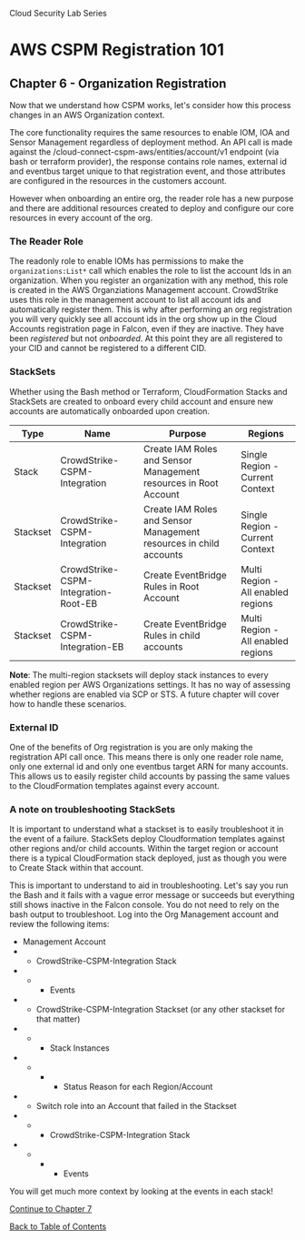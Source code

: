Cloud Security Lab Series
# AWS CSPM Registration 101
## Chapter 6 - Organization Registration

Now that we understand how CSPM works, let's consider how this process changes in an AWS Organization context.

The core functionality requires the same resources to enable IOM, IOA and Sensor Management regardless of deployment method.  An API call is made against the /cloud-connect-cspm-aws/entities/account/v1 endpoint (via bash or terraform provider), the response contains role names, external id and eventbus target unique to that registration event, and those attributes are configured in the resources in the customers account. 

However when onboarding an entire org, the reader role has a new purpose and there are additional resources created to deploy and configure our core resources in every account of the org.  

### The Reader Role

The readonly role to enable IOMs has permissions to make the `organizations:List*` call which enables the role to list the account Ids in an organization.  When you register an organization with any method, this role is created in the AWS Organziations Management account.  CrowdStrike uses this role in the management account to list all account ids and automatically register them.  This is why after performing an org registration you will very quickly see all account ids in the org show up in the Cloud Accounts registration page in Falcon, even if they are inactive.  They have been *registered* but not *onboarded*.  At this point they are all registered to your CID and cannot be registered to a different CID.

### StackSets

Whether using the Bash method or Terraform, CloudFormation Stacks and StackSets are created to onboard every child account and ensure new accounts are automatically onboarded upon creation.

|Type|Name|Purpose|Regions|
|---|---|---|---|
|Stack|CrowdStrike-CSPM-Integration|Create IAM Roles and Sensor Management resources in Root Account|Single Region - Current Context|
|Stackset|CrowdStrike-CSPM-Integration|Create IAM Roles and Sensor Management resources in child accounts|Single Region - Current Context|
|Stackset|CrowdStrike-CSPM-Integration-Root-EB|Create EventBridge Rules in Root Account|Multi Region - All enabled regions|
|Stackset|CrowdStrike-CSPM-Integration-EB|Create EventBridge Rules in child accounts|Multi Region - All enabled regions|

**Note**: The multi-region stacksets will deploy stack instances to every enabled region per AWS Organizations settings.  It has no way of assessing whether regions are enabled via SCP or STS.  A future chapter will cover how to handle these scenarios.

### External ID

One of the benefits of Org registration is you are only making the registration API call once.  This means there is only one reader role name, only one external id and only one eventbus target ARN for many accounts.  This allows us to easily register child accounts by passing the same values to the CloudFormation templates against every account.

### A note on troubleshooting StackSets

It is important to understand what a stackset is to easily troubleshoot it in the event of a failure.  StackSets deploy Cloudformation templates against other regions and/or child accounts.  Within the target region or account there is a typical CloudFormation stack deployed, just as though you were to Create Stack within that account.

This is important to understand to aid in troubleshooting.  Let's say you run the Bash and it fails with a vague error message or succeeds but everything still shows inactive in the Falcon console.  You do not need to rely on the bash output to troubleshoot.  Log into the Org Management account and review the following items:

- Management Account
- - CrowdStrike-CSPM-Integration Stack
- - - Events
- - CrowdStrike-CSPM-Integration Stackset (or any other stackset for that matter)
- - - Stack Instances
- - - - Status Reason for each Region/Account
- - Switch role into an Account that failed in the Stackset
- - - CrowdStrike-CSPM-Integration Stack
- - - - Events

You will get much more context by looking at the events in each stack!

[Continue to Chapter 7](./chapter7.md)

[Back to Table of Contents](../README.md)
